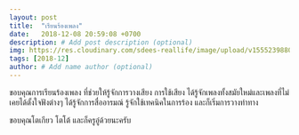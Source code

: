 ```yaml
---
layout: post
title:  "เรียนร้องเพลง"
date:   2018-12-08 20:59:08 +0700
description: # Add post description (optional)
img: https://res.cloudinary.com/sdees-reallife/image/upload/v1555239880/P_20160117_121319.jpg # Add image post (optional)
tags: [2018-12]
author: # Add name author (optional)
---
```

ขอบคุณการเรียนร้องเพลง ที่ช่วยให้รู้จักการวางเสียง การใช้เสียง ได้รู้จักเพลงทั้งสมัยใหม่และเพลงที่ไม่เคยได้ตั้งใจฟังต่างๆ ได้รู้จักการสื่ออารมณ์ รู้จักใช้เทคนิคในการร้อง และก็เริ่มการวางท่าทาง

ขอบคุณโตเกียว โตโต้ และก็ครูอู๋ด้วยนะครับ
